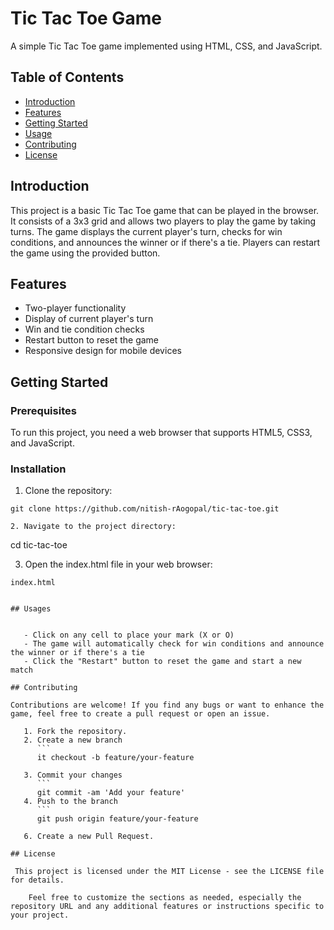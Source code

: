 # Tic Tac Toe Game

A simple Tic Tac Toe game implemented using HTML, CSS, and JavaScript.

## Table of Contents

- [Introduction](#introduction)
- [Features](#features)
- [Getting Started](#getting-started)
- [Usage](#usage)
- [Contributing](#contributing)
- [License](#license)

## Introduction

This project is a basic Tic Tac Toe game that can be played in the browser. It consists of a 3x3 grid and allows two players to play the game by taking turns. The game displays the current player's turn, checks for win conditions, and announces the winner or if there's a tie. Players can restart the game using the provided button.

## Features

- Two-player functionality
- Display of current player's turn
- Win and tie condition checks
- Restart button to reset the game
- Responsive design for mobile devices

## Getting Started

### Prerequisites

To run this project, you need a web browser that supports HTML5, CSS3, and JavaScript.

### Installation

1. Clone the repository:

```
git clone https://github.com/nitish-rAogopal/tic-tac-toe.git

2. Navigate to the project directory:

```
cd tic-tac-toe

3. Open the index.html file in your web browser:

```
index.html
    

## Usages 


   - Click on any cell to place your mark (X or O)
   - The game will automatically check for win conditions and announce the winner or if there's a tie
   - Click the "Restart" button to reset the game and start a new match

## Contributing 

Contributions are welcome! If you find any bugs or want to enhance the game, feel free to create a pull request or open an issue.

   1. Fork the repository.
   2. Create a new branch 
      ```
      it checkout -b feature/your-feature

   3. Commit your changes
      ```
      git commit -am 'Add your feature'
   4. Push to the branch 
      ```
      git push origin feature/your-feature

   6. Create a new Pull Request.

## License
	
 This project is licensed under the MIT License - see the LICENSE file for details.
 
    Feel free to customize the sections as needed, especially the repository URL and any additional features or instructions specific to your project.
